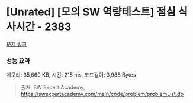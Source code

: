 # [Unrated] [모의 SW 역량테스트] 점심 식사시간 - 2383 

[문제 링크](https://swexpertacademy.com/main/code/problem/problemDetail.do?contestProbId=AV5-BEE6AK0DFAVl) 

### 성능 요약

메모리: 35,660 KB, 시간: 215 ms, 코드길이: 3,968 Bytes



> 출처: SW Expert Academy, https://swexpertacademy.com/main/code/problem/problemList.do